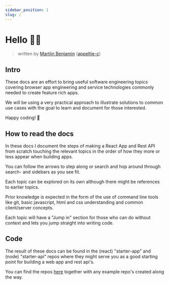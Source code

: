 ```yaml
---
sidebar_position: 1
slug: /
---
```


# Hello 👋🏽

> written by [Martijn Benjamin](https://www.linkedin.com/in/martijn-benjamin/) ([appeltje-c](https://github.com/appeltje-c))

## Intro

These docs are an effort to bring useful software engineering topics covering
browser app engineering and service technologies commonly needed to create feature
rich apps.

We will be using a very practical approach to illustrate solutions to common use
cases with the goal to learn and document for those interested.

Happy coding! 💙

## How to read the docs

In these docs I document the steps of making a React App and Rest API from scratch
touching the relevant topics in the order of how they more or less appear when
building apps.

You can follow the arrows to step along or search and hop around through search-
and sidebars as you see fit.

Each topic can be explored on its own although there might be references to earlier
topics.

Prior knowledge is expected in the form of the use of command line tools like git,
basic javascript, html and css understanding and common client/server concepts.

Each topic will have a "Jump in" section for those who can do without context and
lets you jump straight into writing code.

## Code

The result of these docs can be found in the (react) "starter-app" and (node)
"starter-api" repos where they might serve you as a good starting point for
building a web app and rest api's.

You can find the repos [here](https://github.com/appeltje-c?tab=repositories)
together with any example repo's created along the way.

